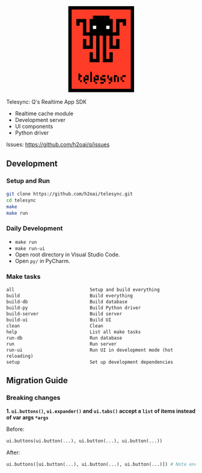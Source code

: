 <div align="center">
<img width="175" src="assets/telesync.png"/>
</div>

Telesync: Q's Realtime App SDK

- Realtime cache module
- Development server
- UI components
- Python driver

Issues: https://github.com/h2oai/q/issues

## Development

### Setup and Run

```sh
git clone https://github.com/h2oai/telesync.git
cd telesync
make
make run
```

### Daily Development

- `make run`
- `make run-ui`
- Open root directory in Visual Studio Code.
- Open `py/` in PyCharm.

### Make tasks

```
all                            Setup and build everything
build                          Build everything
build-db                       Build database
build-py                       Build Python driver
build-server                   Build server
build-ui                       Build UI
clean                          Clean
help                           List all make tasks
run-db                         Run database
run                            Run server
run-ui                         Run UI in development mode (hot reloading)
setup                          Set up development dependencies
```


## Migration Guide

### Breaking changes

**1. `ui.buttons()`, `ui.expander()` and `ui.tabs()` accept a `list` of items instead of var args `*args`**

Before:
```py
ui.buttons(ui.button(...), ui.button(...), ui.button(...))
```

After:
```py
ui.buttons([ui.button(...), ui.button(...), ui.button(...)]) # Note enclosing [ ]
```